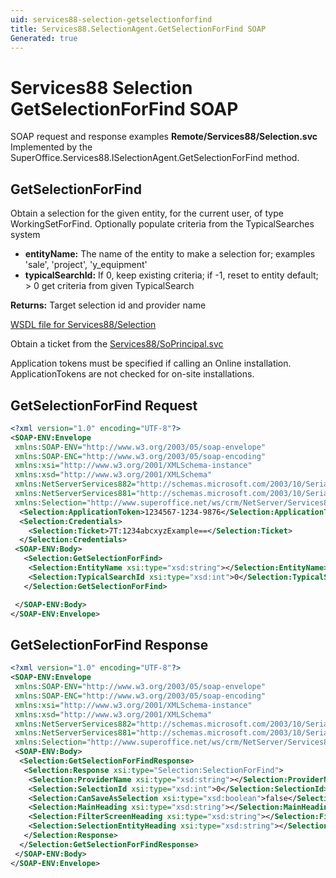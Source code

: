 ```yaml
---
uid: services88-selection-getselectionforfind
title: Services88.SelectionAgent.GetSelectionForFind SOAP
Generated: true
---
```


# Services88 Selection GetSelectionForFind SOAP

SOAP request and response examples **Remote/Services88/Selection.svc**
Implemented by the <see cref="M:SuperOffice.Services88.ISelectionAgent.GetSelectionForFind">SuperOffice.Services88.ISelectionAgent.GetSelectionForFind</see> method.

## GetSelectionForFind

Obtain a selection for the given entity, for the current user, of type WorkingSetForFind. Optionally populate criteria from the TypicalSearches system

* **entityName:** The name of the entity to make a selection for; examples 'sale', 'project', 'y\_equipment'
* **typicalSearchId:** If 0, keep existing criteria; if -1, reset to entity default; &gt; 0 get criteria from given TypicalSearch

**Returns:** Target selection id and provider name


[WSDL file for Services88/Selection](../Services88-Selection.md)

Obtain a ticket from the [Services88/SoPrincipal.svc](../SoPrincipal/index.md)

Application tokens must be specified if calling an Online installation. ApplicationTokens are not checked for on-site installations.

## GetSelectionForFind Request

```xml
<?xml version="1.0" encoding="UTF-8"?>
<SOAP-ENV:Envelope
 xmlns:SOAP-ENV="http://www.w3.org/2003/05/soap-envelope"
 xmlns:SOAP-ENC="http://www.w3.org/2003/05/soap-encoding"
 xmlns:xsi="http://www.w3.org/2001/XMLSchema-instance"
 xmlns:xsd="http://www.w3.org/2001/XMLSchema"
 xmlns:NetServerServices882="http://schemas.microsoft.com/2003/10/Serialization/Arrays"
 xmlns:NetServerServices881="http://schemas.microsoft.com/2003/10/Serialization/"
 xmlns:Selection="http://www.superoffice.net/ws/crm/NetServer/Services88">
  <Selection:ApplicationToken>1234567-1234-9876</Selection:ApplicationToken>
  <Selection:Credentials>
    <Selection:Ticket>7T:1234abcxyzExample==</Selection:Ticket>
  </Selection:Credentials>
 <SOAP-ENV:Body>
   <Selection:GetSelectionForFind>
    <Selection:EntityName xsi:type="xsd:string"></Selection:EntityName>
    <Selection:TypicalSearchId xsi:type="xsd:int">0</Selection:TypicalSearchId>
   </Selection:GetSelectionForFind>

 </SOAP-ENV:Body>
</SOAP-ENV:Envelope>

```


## GetSelectionForFind Response

```xml
<?xml version="1.0" encoding="UTF-8"?>
<SOAP-ENV:Envelope
 xmlns:SOAP-ENV="http://www.w3.org/2003/05/soap-envelope"
 xmlns:SOAP-ENC="http://www.w3.org/2003/05/soap-encoding"
 xmlns:xsi="http://www.w3.org/2001/XMLSchema-instance"
 xmlns:xsd="http://www.w3.org/2001/XMLSchema"
 xmlns:NetServerServices882="http://schemas.microsoft.com/2003/10/Serialization/Arrays"
 xmlns:NetServerServices881="http://schemas.microsoft.com/2003/10/Serialization/"
 xmlns:Selection="http://www.superoffice.net/ws/crm/NetServer/Services88">
 <SOAP-ENV:Body>
  <Selection:GetSelectionForFindResponse>
   <Selection:Response xsi:type="Selection:SelectionForFind">
    <Selection:ProviderName xsi:type="xsd:string"></Selection:ProviderName>
    <Selection:SelectionId xsi:type="xsd:int">0</Selection:SelectionId>
    <Selection:CanSaveAsSelection xsi:type="xsd:boolean">false</Selection:CanSaveAsSelection>
    <Selection:MainHeading xsi:type="xsd:string"></Selection:MainHeading>
    <Selection:FilterScreenHeading xsi:type="xsd:string"></Selection:FilterScreenHeading>
    <Selection:SelectionEntityHeading xsi:type="xsd:string"></Selection:SelectionEntityHeading>
   </Selection:Response>
  </Selection:GetSelectionForFindResponse>
 </SOAP-ENV:Body>
</SOAP-ENV:Envelope>

```

